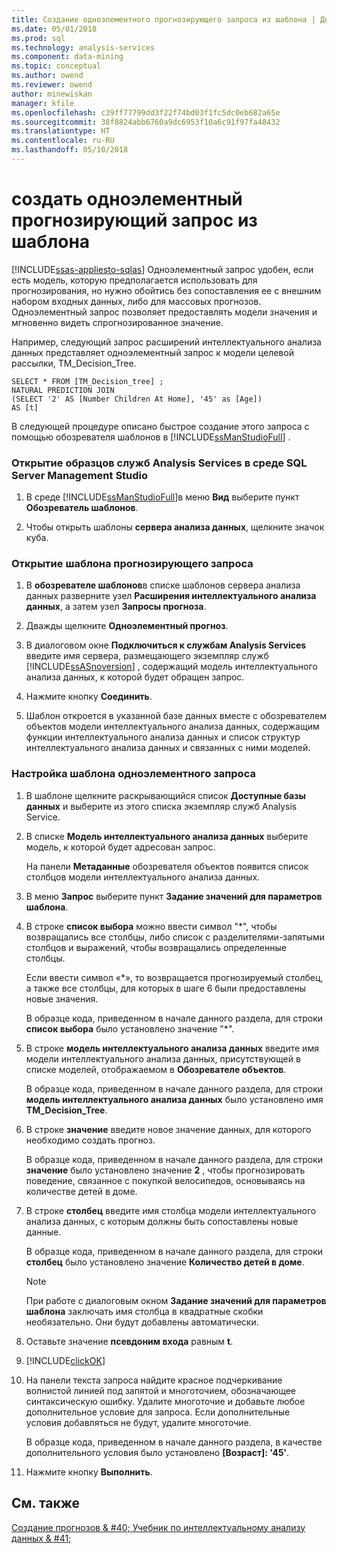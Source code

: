 ```yaml
---
title: Создание одноэлементного прогнозирующего запроса из шаблона | Документы Microsoft
ms.date: 05/01/2018
ms.prod: sql
ms.technology: analysis-services
ms.component: data-mining
ms.topic: conceptual
ms.author: owend
ms.reviewer: owend
author: minewiskan
manager: kfile
ms.openlocfilehash: c39ff77799dd3f22f74bd03f1fc5dc0eb682a65e
ms.sourcegitcommit: 38f8824abb6760a9dc6953f10a6c91f97fa48432
ms.translationtype: HT
ms.contentlocale: ru-RU
ms.lasthandoff: 05/10/2018
---
```

# <a name="create-a-singleton-prediction-query-from-a-template"></a>создать одноэлементный прогнозирующий запрос из шаблона
[!INCLUDE[ssas-appliesto-sqlas](../../includes/ssas-appliesto-sqlas.md)]
  Одноэлементный запрос удобен, если есть модель, которую предполагается использовать для прогнозирования, но нужно обойтись без сопоставления ее с внешним набором входных данных, либо для массовых прогнозов. Одноэлементный запрос позволяет предоставлять модели значения и мгновенно видеть спрогнозированное значение.  
  
 Например, следующий запрос расширений интеллектуального анализа данных представляет одноэлементный запрос к модели целевой рассылки, TM_Decision_Tree.  
  
```  
SELECT * FROM [TM_Decision_tree] ;  
NATURAL PREDICTION JOIN  
(SELECT '2' AS [Number Children At Home], '45' as [Age])  
AS [t]  
```  
  
 В следующей процедуре описано быстрое создание этого запроса с помощью обозревателя шаблонов в [!INCLUDE[ssManStudioFull](../../includes/ssmanstudiofull-md.md)] .  
  
### <a name="to-open-the-analysis-services-templates-in-sql-server-management-studio"></a>Открытие образцов служб Analysis Services в среде SQL Server Management Studio  
  
1.  В среде [!INCLUDE[ssManStudioFull](../../includes/ssmanstudiofull-md.md)]в меню **Вид** выберите пункт **Обозреватель шаблонов**.  
  
2.  Чтобы открыть шаблоны **сервера анализа данных**, щелкните значок куба.  
  
### <a name="to-open-a-prediction-query-template"></a>Открытие шаблона прогнозирующего запроса  
  
1.  В **обозревателе шаблонов**в списке шаблонов сервера анализа данных разверните узел **Расширения интеллектуального анализа данных**, а затем узел **Запросы прогноза**.  
  
2.  Дважды щелкните **Одноэлементный прогноз**.  
  
3.  В диалоговом окне **Подключиться к службам Analysis Services** введите имя сервера, размещающего экземпляр служб [!INCLUDE[ssASnoversion](../../includes/ssasnoversion-md.md)] , содержащий модель интеллектуального анализа данных, к которой будет обращен запрос.  
  
4.  Нажмите кнопку **Соединить**.  
  
5.  Шаблон откроется в указанной базе данных вместе с обозревателем объектов модели интеллектуального анализа данных, содержащим функции интеллектуального анализа данных и список структур интеллектуального анализа данных и связанных с ними моделей.  
  
### <a name="to-customize-the-singleton-query-template"></a>Настройка шаблона одноэлементного запроса  
  
1.  В шаблоне щелкните раскрывающийся список **Доступные базы данных** и выберите из этого списка экземпляр служб Analysis Service.  
  
2.  В списке **Модель интеллектуального анализа данных** выберите модель, к которой будет адресован запрос.  
  
     На панели **Метаданные** обозревателя объектов появится список столбцов модели интеллектуального анализа данных.  
  
3.  В меню **Запрос** выберите пункт **Задание значений для параметров шаблона**.  
  
4.  В строке **список выбора** можно ввести символ "*", чтобы возвращались все столбцы, либо список с разделителями-запятыми столбцов и выражений, чтобы возвращались определенные столбцы.  
  
     Если ввести символ «*», то возвращается прогнозируемый столбец, а также все столбцы, для которых в шаге 6 были предоставлены новые значения.  
  
     В образце кода, приведенном в начале данного раздела, для строки **список выбора** было установлено значение "*".  
  
5.  В строке **модель интеллектуального анализа данных** введите имя модели интеллектуального анализа данных, присутствующей в списке моделей, отображаемом в **Обозревателе объектов**.  
  
     В образце кода, приведенном в начале данного раздела, для строки **модель интеллектуального анализа данных** было установлено имя **TM_Decision_Tree**.  
  
6.  В строке **значение** введите новое значение данных, для которого необходимо создать прогноз.  
  
     В образце кода, приведенном в начале данного раздела, для строки **значение** было установлено значение **2** , чтобы прогнозировать поведение, связанное с покупкой велосипедов, основываясь на количестве детей в доме.  
  
7.  В строке **столбец** введите имя столбца модели интеллектуального анализа данных, с которым должны быть сопоставлены новые данные.  
  
     В образце кода, приведенном в начале данного раздела, для строки **столбец** было установлено значение **Количество детей в доме**.  
  
    > [!NOTE]  
    >  При работе с диалоговым окном **Задание значений для параметров шаблона** заключать имя столбца в квадратные скобки необязательно. Они будут добавлены автоматически.  
  
8.  Оставьте значение **псевдоним входа** равным **t**.  
  
9. [!INCLUDE[clickOK](../../includes/clickok-md.md)]  
  
10. На панели текста запроса найдите красное подчеркивание волнистой линией под запятой и многоточием, обозначающее синтаксическую ошибку. Удалите многоточие и добавьте любое дополнительное условие для запроса. Если дополнительные условия добавляться не будут, удалите многоточие.  
  
     В образце кода, приведенном в начале данного раздела, в качестве дополнительного условия было установлено **[Возраст]: '45'**.  
  
11. Нажмите кнопку **Выполнить**.  
  
## <a name="see-also"></a>См. также  
 [Создание прогнозов & #40; Учебник по интеллектуальному анализу данных & #41;](http://msdn.microsoft.com/library/a8410ed2-bb98-4d51-a9eb-b239be1201c2)  
  
  

